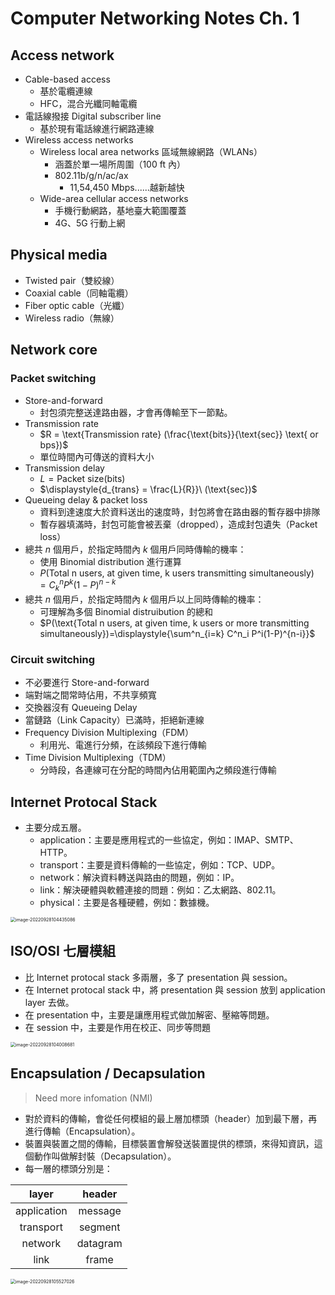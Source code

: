 # Computer Networking Notes Ch. 1

## Access network

- Cable-based access
  - 基於電纜連線
  - HFC，混合光纖同軸電纜
- 電話線撥接 Digital subscriber line
  - 基於現有電話線進行網路連線
- Wireless access networks
  - Wireless local area networks 區域無線網路（WLANs）
    - 涵蓋於單一場所周圍（100 ft 內）
    - 802.11b/g/n/ac/ax
      - 11,54,450 Mbps......越新越快
  - Wide-area cellular access networks
    - 手機行動網路，基地臺大範圍覆蓋
    - 4G、5G 行動上網

## Physical media

- Twisted pair（雙絞線）
- Coaxial cable（同軸電纜）
- Fiber optic cable（光纖）
- Wireless radio（無線）

## Network core

### Packet switching

- Store-and-forward
  - 封包須完整送達路由器，才會再傳輸至下一節點。
- Transmission rate
  - $R = \text{Transmission rate} (\frac{\text{bits}}{\text{sec}} \text{ or bps})$
  - 單位時間內可傳送的資料大小
- Transmission delay
  - $L = \text{Packet size} (\text{bits})$
  - $\displaystyle{d_{trans} = \frac{L}{R}}\ (\text{sec})$
- Queueing delay & packet loss
  - 資料到達速度大於資料送出的速度時，封包將會在路由器的暫存器中排隊
  - 暫存器填滿時，封包可能會被丟棄（dropped），造成封包遺失（Packet loss）
- 總共 $n$ 個用戶，於指定時間內 $k$ 個用戶同時傳輸的機率：
  - 使用 Binomial distribution 進行運算
  - $P(\text{Total n users, at given time, k users transmitting simultaneously})=\displaystyle{C^n_k P^k(1-P)^{n-k}}$
- 總共 $n$ 個用戶，於指定時間內 $k$ 個用戶以上同時傳輸的機率：
  - 可理解為多個 Binomial distruibution 的總和
  - $P(\text{Total n users, at given time, k users or more transmitting simultaneously})=\displaystyle{\sum^n_{i=k} C^n_i P^i(1-P)^{n-i}}$

### Circuit switching

- 不必要進行 Store-and-forward
- 端對端之間常時佔用，不共享頻寬
- 交換器沒有 Queueing Delay
- 當鏈路（Link Capacity）已滿時，拒絕新連線
- Frequency Division Multiplexing（FDM）
  - 利用光、電進行分頻，在該頻段下進行傳輸
- Time Division Multiplexing（TDM）
  - 分時段，各連線可在分配的時間內佔用範圍內之頻段進行傳輸

## Internet Protocal Stack

- 主要分成五層。
  - application：主要是應用程式的一些協定，例如：IMAP、SMTP、HTTP。
  - transport：主要是資料傳輸的一些協定，例如：TCP、UDP。
  - network：解決資料轉送與路由的問題，例如：IP。
  - link：解決硬體與軟體連接的問題：例如：乙太網路、802.11。
  - physical：主要是各種硬體，例如：數據機。


<img src="https://i.imgur.com/ROfdnT7.png" alt="image-20220928104435086" style="zoom:50%;" />

## ISO/OSI 七層模組

- 比 Internet protocal stack 多兩層，多了 presentation 與 session。
- 在 Internet protocal stack 中，將 presentation 與 session 放到 application layer 去做。
- 在 presentation 中，主要是讓應用程式做加解密、壓縮等問題。
- 在 session 中，主要是作用在校正、同步等問題


<img src="https://i.imgur.com/qq7pbfN.png" alt="image-20220928104008681" style="zoom:50%;" />

## Encapsulation / Decapsulation

> Need more infomation (NMI)

- 對於資料的傳輸，會從任何模組的最上層加標頭（header）加到最下層，再進行傳輸（Encapsulation）。
- 裝置與裝置之間的傳輸，目標裝置會解發送裝置提供的標頭，來得知資訊，這個動作叫做解封裝（Decapsulation）。
- 每一層的標頭分別是：

|    layer    |  header  |
| :---------: | :------: |
| application | message  |
|  transport  | segment  |
|   network   | datagram |
|    link     |  frame   |   


<img src="https://i.imgur.com/eepuz5p.png" alt="image-20220928105527026" style="zoom: 50%;" />
